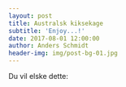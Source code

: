 ```yaml
---
layout: post
title: Australsk kiksekage
subtitle: 'Enjoy...!'
date: 2017-08-01 12:00:00
author: Anders Schmidt
header-img: img/post-bg-01.jpg
---
```



Du vil elske dette:
